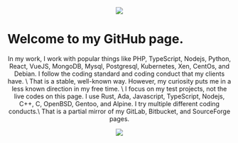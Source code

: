 
<p align='center'>
    <img src="https://gidigi.com/cdn/love.gif">
</p>


<p align='center'>
<h1> Welcome to my GitHub page. </h1>
</p>
<p align='center'>
In my work, I work with popular things like PHP, TypeScript, Nodejs, Python, React, VueJS, MongoDB, Mysql, Postgresql, Kubernetes, Xen, CentOs, and Debian. I follow the coding standard and coding conduct that my clients have. \
That is a stable, well-known way. However, my curiosity puts me in a less known direction in my free time. \
I focus on my test projects, not the live codes on this page. I use Rust, Ada, Javascript, TypeScript, Nodejs, C++, C, OpenBSD, Gentoo, and Alpine. I  try multiple different coding conducts.\
That is a partial mirror of my GitLab, Bitbucket, and SourceForge pages.
</p>
<p align='center'>
    <img src="https://github-readme-stats.vercel.app/api/top-langs/?username=Soldy&show_icons=true&title_color=ffffff&icon_color=2A75CF&text_color=daf7dc&bg_color=191919">
</p>
